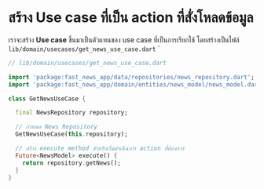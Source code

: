 
# สร้าง Use case ที่เป็น action ที่สั่งโหลดข้อมูล

เราจะสร้าง **Use case** ขึ้นมาเป็นตัวแทนของ use case ที่เป็นการเรียกใช้  โดยสร้างเป็นไฟล์ `lib/domain/usecases/get_news_use_case.dart`
`

```dart
// lib/domain/usecases/get_news_use_case.dart

import 'package:fast_news_app/data/repositories/news_repository.dart';
import 'package:fast_news_app/domain/entities/news_model/news_model.dart';

class GetNewsUseCase {

  final NewsRepository repository;

  // กำหนด News Repository
  GetNewsUseCase(this.repository);

  // สร้าง execute method สำหรับเริ่มดำเนินการ action ที่ต้องการ
  Future<NewsModel> execute() {
    return repository.getNews();
  }
}

```